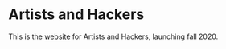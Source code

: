 # Artists and Hackers

This is the [website](http://artistsandhackers.org) for Artists and Hackers, launching fall 2020.


